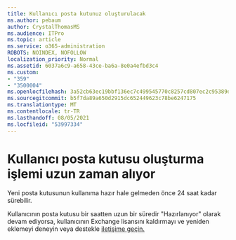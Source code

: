 ```yaml
---
title: Kullanıcı posta kutunuz oluşturulacak
ms.author: pebaum
author: CrystalThomasMS
ms.audience: ITPro
ms.topic: article
ms.service: o365-administration
ROBOTS: NOINDEX, NOFOLLOW
localization_priority: Normal
ms.assetid: 6037a6c9-a658-43ce-ba6a-8e0a4efbd3c4
ms.custom:
- "359"
- "3500004"
ms.openlocfilehash: 3a52cb63ec19bbf136ec7c499545770c8257cd807ec2c95389d19df455232c4a
ms.sourcegitcommit: b5f7da89a650d2915dc652449623c78be6247175
ms.translationtype: MT
ms.contentlocale: tr-TR
ms.lasthandoff: 08/05/2021
ms.locfileid: "53997334"
---
```

# <a name="user-mailbox-creation-is-taking-a-long-time"></a>Kullanıcı posta kutusu oluşturma işlemi uzun zaman alıyor

Yeni posta kutusunun kullanıma hazır hale gelmeden önce 24 saat kadar sürebilir.
  
Kullanıcının posta kutusu bir saatten uzun bir süredir "Hazırlanıyor" olarak devam ediyorsa, kullanıcının Exchange lisansını kaldırmayı ve yeniden eklemeyi deneyin veya destekle [iletişime geçin.](https://go.microsoft.com/fwlink/p/?linkid=518322)
